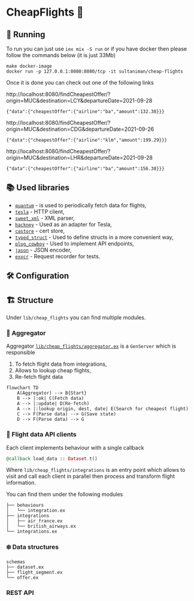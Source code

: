 # CheapFlights 🛫


## 🏃 Running

To run you can just use `iex mix -S run` or if you have docker then please follow the commands below (it is just 33Mb)
```
make docker-image
docker run -p 127.0.0.1:8080:8080/tcp -it sultaniman/cheap-flights
```

Once it is done you can check out one of the following links


http://localhost:8080/findCheapestOffer/?origin=MUC&destination=LCY&departureDate=2021-09-28

`{"data":{"cheapestOffer":{"airline":"ba","amount":132.38}}}`

http://localhost:8080/findCheapestOffer/?origin=MUC&destination=CDG&departureDate=2021-09-26

`{"data":{"cheapestOffer":{"airline":"klm","amount":199.29}}}`

http://localhost:8080/findCheapestOffer/?origin=MUC&destination=LHR&departureDate=2021-09-28

`{"data":{"cheapestOffer":{"airline":"ba","amount":156.38}}}`

## 📚 Used libraries

* [`quantum`](https://hex.pm/packages/quantum) - is used to periodically fetch data for flights,
* [`tesla`](https://hex.pm/packages/tesla) - HTTP client,
* [`sweet_xml`](https://hex.pm/packages/sweet_xml) - XML parser,
* [`hackney`](https://hex.pm/packages/hackney) - Used as an adapter for Tesla,
* [`castore`](https://hex.pm/packages/castore) - cert store,
* [`typed_struct`](https://hex.pm/packages/typed_struct) - Used to define structs in a more convenient way,
* [`plug_cowboy`](https://hex.pm/packages/plug_cowboy) - Used to implement API endpoints,
* [`jason`](https://hex.pm/packages/jason) - JSON encoder,
* [`exvcr`](https://hex.pm/packages/exvcr) - Request recorder for tests.

## 🛠️ Configuration

## 🏗️ Structure

Under `lib/cheap_flights` you can find multiple modules.

### 🔮 Aggregator

Aggregator [`lib/cheap_flights/aggregator.ex`](./lib/cheap_flights/aggregator.ex) is a `GenServer` which is responsible

1. To fetch flight data from integrations,
2. Allows to lookup cheap flights,
3. Re-fetch flight data

```mermaid
flowchart TD
    A(Aggregator) --> B{Start}
    B --> |:ok| C(Fetch data)
    A --> |:update| D(Re-fetch)
    A --> |:lookup origin, dest, date| E(Search for cheapest flight)
    C --> F(Parse data) --> G(Save state)
    D --> F(Parse data) --> G
```

### 🐝 Flight data API clients

Each client implements behaviour with a single callback

```ex
@callback load_data :: Dataset.t()
```

Where `lib/cheap_flights/integrations` is an entry point which allows to visit and call
each client in parallel then process and transform flight information.

You can find them under the following modules

```
├── behaviours
│   └── integration.ex
├── integrations
│   ├── air_france.ex
│   └── british_airways.ex
└── integrations.ex
```

### ❄️ Data structures

```
schemas
├── dataset.ex
├── flight_segment.ex
└── offer.ex
```

### REST API


